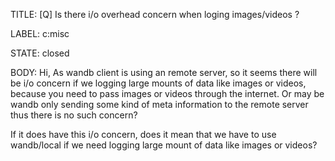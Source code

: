 TITLE:
[Q] Is there i/o overhead concern when loging images/videos ?

LABEL:
c:misc

STATE:
closed

BODY:
Hi,
As wandb client is using an remote server, so it seems there will be i/o concern if we logging large mounts of data like images or videos, because you need to pass images or videos through the internet. Or may be wandb only sending some kind of meta information to the remote server thus there is no such concern?

If it does have this i/o concern, does it mean that we have to use wandb/local if we need logging large mount of data like images or videos?

